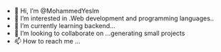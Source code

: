 - 👋 Hi, I’m @MohammedYeslm
- 👀 I’m interested in .Web development and programming languages..
- 🌱 I’m currently learning backend...
- 💞️ I’m looking to collaborate on ...generating small projects
- 📫 How to reach me ...

<!---
MohammedYeslm/MohammedYeslm is a ✨ special ✨ repository because its `README.md` (this file) appears on your GitHub profile.
You can click the Preview link to take a look at your changes.
--->
